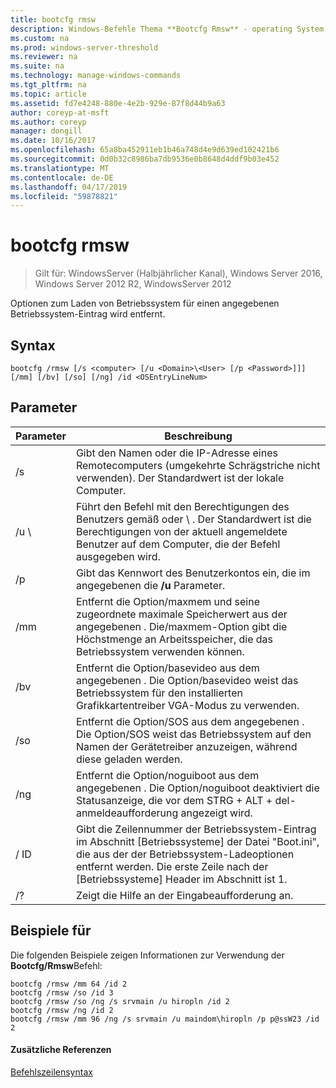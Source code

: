 ```yaml
---
title: bootcfg rmsw
description: Windows-Befehle Thema **Bootcfg Rmsw** - operating System Ladeoptionen für einen bestimmten Betriebssystemeintrag entfernt.
ms.custom: na
ms.prod: windows-server-threshold
ms.reviewer: na
ms.suite: na
ms.technology: manage-windows-commands
ms.tgt_pltfrm: na
ms.topic: article
ms.assetid: fd7e4248-880e-4e2b-929e-87f8d44b9a63
author: coreyp-at-msft
ms.author: coreyp
manager: dongill
ms.date: 10/16/2017
ms.openlocfilehash: 65a8ba452911eb1b46a748d4e9d639ed102421b6
ms.sourcegitcommit: 0d0b32c8986ba7db9536e0b8648d4ddf9b03e452
ms.translationtype: MT
ms.contentlocale: de-DE
ms.lasthandoff: 04/17/2019
ms.locfileid: "59878821"
---
```

# <a name="bootcfg-rmsw"></a>bootcfg rmsw

>Gilt für: WindowsServer (Halbjährlicher Kanal), Windows Server 2016, Windows Server 2012 R2, WindowsServer 2012

Optionen zum Laden von Betriebssystem für einen angegebenen Betriebssystem-Eintrag wird entfernt.

## <a name="syntax"></a>Syntax
```
bootcfg /rmsw [/s <computer> [/u <Domain>\<User> [/p <Password>]]] [/mm] [/bv] [/so] [/ng] /id <OSEntryLineNum>
```
## <a name="parameters"></a>Parameter
|Parameter|Beschreibung|
|-------|--------|
|/s <computer>|Gibt den Namen oder die IP-Adresse eines Remotecomputers (umgekehrte Schrägstriche nicht verwenden). Der Standardwert ist der lokale Computer.|
|/u <Domain>\\<User>|Führt den Befehl mit den Berechtigungen des Benutzers gemäß <User> oder <Domain> \\ <User>. Der Standardwert ist die Berechtigungen von der aktuell angemeldete Benutzer auf dem Computer, die der Befehl ausgegeben wird.|
|/p <Password>|Gibt das Kennwort des Benutzerkontos ein, die im angegebenen die **/u** Parameter.|
|/mm|Entfernt die Option/maxmem und seine zugeordnete maximale Speicherwert aus der angegebenen <OSEntryLineNum>. Die/maxmem-Option gibt die Höchstmenge an Arbeitsspeicher, die das Betriebssystem verwenden können.|
|/bv|Entfernt die Option/basevideo aus dem angegebenen <OSEntryLineNum>. Die Option/basevideo weist das Betriebssystem für den installierten Grafikkartentreiber VGA-Modus zu verwenden.|
|/so|Entfernt die Option/SOS aus dem angegebenen <OSEntryLineNum>. Die Option/SOS weist das Betriebssystem auf den Namen der Gerätetreiber anzuzeigen, während diese geladen werden.|
|/ng|Entfernt die Option/noguiboot aus dem angegebenen <OSEntryLineNum>. Die Option/noguiboot deaktiviert die Statusanzeige, die vor dem STRG + ALT + del-anmeldeaufforderung angezeigt wird.|
|/ ID <OSEntryLineNum>|Gibt die Zeilennummer der Betriebssystem-Eintrag im Abschnitt [Betriebssysteme] der Datei "Boot.ini", die aus der der Betriebssystem-Ladeoptionen entfernt werden. Die erste Zeile nach der [Betriebssysteme] Header im Abschnitt ist 1.|
|/?|Zeigt die Hilfe an der Eingabeaufforderung an.|
## <a name="BKMK_examples"></a>Beispiele für
Die folgenden Beispiele zeigen Informationen zur Verwendung der **Bootcfg/Rmsw**Befehl:
```
bootcfg /rmsw /mm 64 /id 2 
bootcfg /rmsw /so /id 3 
bootcfg /rmsw /so /ng /s srvmain /u hiropln /id 2 
bootcfg /rmsw /ng /id 2 
bootcfg /rmsw /mm 96 /ng /s srvmain /u maindom\hiropln /p p@ssW23 /id 2       
```
#### <a name="additional-references"></a>Zusätzliche Referenzen
[Befehlszeilensyntax](command-line-syntax-key.md)
